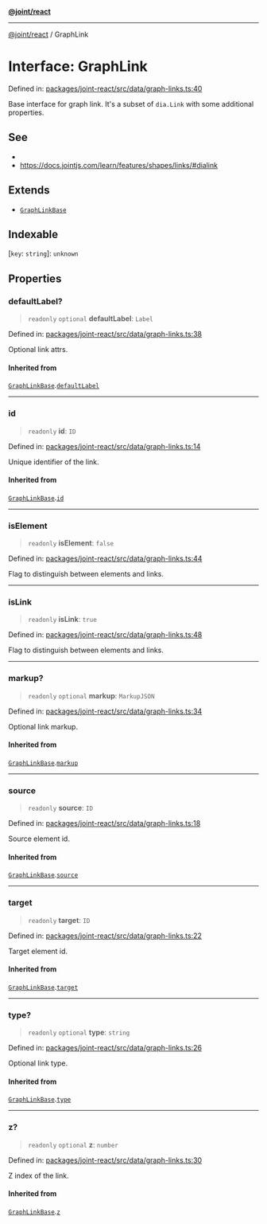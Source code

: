 [**@joint/react**](../README.md)

***

[@joint/react](../README.md) / GraphLink

# Interface: GraphLink

Defined in: [packages/joint-react/src/data/graph-links.ts:40](https://github.com/samuelgja/joint/blob/main/packages/joint-react/src/data/graph-links.ts#L40)

Base interface for graph link.
It's a subset of `dia.Link` with some additional properties.

## See

 - 
 - https://docs.jointjs.com/learn/features/shapes/links/#dialink

## Extends

- [`GraphLinkBase`](GraphLinkBase.md)

## Indexable

\[`key`: `string`\]: `unknown`

## Properties

### defaultLabel?

> `readonly` `optional` **defaultLabel**: `Label`

Defined in: [packages/joint-react/src/data/graph-links.ts:38](https://github.com/samuelgja/joint/blob/main/packages/joint-react/src/data/graph-links.ts#L38)

Optional link attrs.

#### Inherited from

[`GraphLinkBase`](GraphLinkBase.md).[`defaultLabel`](GraphLinkBase.md#defaultlabel)

***

### id

> `readonly` **id**: `ID`

Defined in: [packages/joint-react/src/data/graph-links.ts:14](https://github.com/samuelgja/joint/blob/main/packages/joint-react/src/data/graph-links.ts#L14)

Unique identifier of the link.

#### Inherited from

[`GraphLinkBase`](GraphLinkBase.md).[`id`](GraphLinkBase.md#id)

***

### isElement

> `readonly` **isElement**: `false`

Defined in: [packages/joint-react/src/data/graph-links.ts:44](https://github.com/samuelgja/joint/blob/main/packages/joint-react/src/data/graph-links.ts#L44)

Flag to distinguish between elements and links.

***

### isLink

> `readonly` **isLink**: `true`

Defined in: [packages/joint-react/src/data/graph-links.ts:48](https://github.com/samuelgja/joint/blob/main/packages/joint-react/src/data/graph-links.ts#L48)

Flag to distinguish between elements and links.

***

### markup?

> `readonly` `optional` **markup**: `MarkupJSON`

Defined in: [packages/joint-react/src/data/graph-links.ts:34](https://github.com/samuelgja/joint/blob/main/packages/joint-react/src/data/graph-links.ts#L34)

Optional link markup.

#### Inherited from

[`GraphLinkBase`](GraphLinkBase.md).[`markup`](GraphLinkBase.md#markup)

***

### source

> `readonly` **source**: `ID`

Defined in: [packages/joint-react/src/data/graph-links.ts:18](https://github.com/samuelgja/joint/blob/main/packages/joint-react/src/data/graph-links.ts#L18)

Source element id.

#### Inherited from

[`GraphLinkBase`](GraphLinkBase.md).[`source`](GraphLinkBase.md#source)

***

### target

> `readonly` **target**: `ID`

Defined in: [packages/joint-react/src/data/graph-links.ts:22](https://github.com/samuelgja/joint/blob/main/packages/joint-react/src/data/graph-links.ts#L22)

Target element id.

#### Inherited from

[`GraphLinkBase`](GraphLinkBase.md).[`target`](GraphLinkBase.md#target)

***

### type?

> `readonly` `optional` **type**: `string`

Defined in: [packages/joint-react/src/data/graph-links.ts:26](https://github.com/samuelgja/joint/blob/main/packages/joint-react/src/data/graph-links.ts#L26)

Optional link type.

#### Inherited from

[`GraphLinkBase`](GraphLinkBase.md).[`type`](GraphLinkBase.md#type)

***

### z?

> `readonly` `optional` **z**: `number`

Defined in: [packages/joint-react/src/data/graph-links.ts:30](https://github.com/samuelgja/joint/blob/main/packages/joint-react/src/data/graph-links.ts#L30)

Z index of the link.

#### Inherited from

[`GraphLinkBase`](GraphLinkBase.md).[`z`](GraphLinkBase.md#z)
